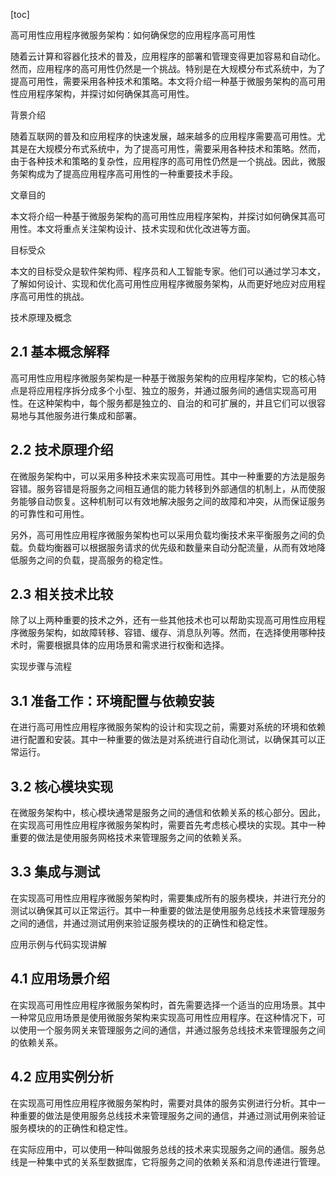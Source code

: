 
[toc]                    
                
                
高可用性应用程序微服务架构：如何确保您的应用程序高可用性

随着云计算和容器化技术的普及，应用程序的部署和管理变得更加容易和自动化。然而，应用程序的高可用性仍然是一个挑战。特别是在大规模分布式系统中，为了提高可用性，需要采用各种技术和策略。本文将介绍一种基于微服务架构的高可用性应用程序架构，并探讨如何确保其高可用性。

背景介绍

随着互联网的普及和应用程序的快速发展，越来越多的应用程序需要高可用性。尤其是在大规模分布式系统中，为了提高可用性，需要采用各种技术和策略。然而，由于各种技术和策略的复杂性，应用程序的高可用性仍然是一个挑战。因此，微服务架构成为了提高应用程序高可用性的一种重要技术手段。

文章目的

本文将介绍一种基于微服务架构的高可用性应用程序架构，并探讨如何确保其高可用性。本文将重点关注架构设计、技术实现和优化改进等方面。

目标受众

本文的目标受众是软件架构师、程序员和人工智能专家。他们可以通过学习本文，了解如何设计、实现和优化高可用性应用程序微服务架构，从而更好地应对应用程序高可用性的挑战。

技术原理及概念

## 2.1 基本概念解释

高可用性应用程序微服务架构是一种基于微服务架构的应用程序架构，它的核心特点是将应用程序拆分成多个小型、独立的服务，并通过服务间的通信实现高可用性。在这种架构中，每个服务都是独立的、自治的和可扩展的，并且它们可以很容易地与其他服务进行集成和部署。

## 2.2 技术原理介绍

在微服务架构中，可以采用多种技术来实现高可用性。其中一种重要的方法是服务容错。服务容错是将服务之间相互通信的能力转移到外部通信的机制上，从而使服务能够自动恢复。这种机制可以有效地解决服务之间的故障和冲突，从而保证服务的可靠性和可用性。

另外，高可用性应用程序微服务架构也可以采用负载均衡技术来平衡服务之间的负载。负载均衡器可以根据服务请求的优先级和数量来自动分配流量，从而有效地降低服务之间的负载，提高服务的稳定性。

## 2.3 相关技术比较

除了以上两种重要的技术之外，还有一些其他技术也可以帮助实现高可用性应用程序微服务架构，如故障转移、容错、缓存、消息队列等。然而，在选择使用哪种技术时，需要根据具体的应用场景和需求进行权衡和选择。

实现步骤与流程

## 3.1 准备工作：环境配置与依赖安装

在进行高可用性应用程序微服务架构的设计和实现之前，需要对系统的环境和依赖进行配置和安装。其中一种重要的做法是对系统进行自动化测试，以确保其可以正常运行。

## 3.2 核心模块实现

在微服务架构中，核心模块通常是服务之间的通信和依赖关系的核心部分。因此，在实现高可用性应用程序微服务架构时，需要首先考虑核心模块的实现。其中一种重要的做法是使用服务网格技术来管理服务之间的依赖关系。

## 3.3 集成与测试

在实现高可用性应用程序微服务架构时，需要集成所有的服务模块，并进行充分的测试以确保其可以正常运行。其中一种重要的做法是使用服务总线技术来管理服务之间的通信，并通过测试用例来验证服务模块的的正确性和稳定性。

应用示例与代码实现讲解

## 4.1 应用场景介绍

在实现高可用性应用程序微服务架构时，首先需要选择一个适当的应用场景。其中一种常见应用场景是使用微服务架构来实现高可用性应用程序。在这种情况下，可以使用一个服务网关来管理服务之间的通信，并通过服务总线技术来管理服务之间的依赖关系。

## 4.2 应用实例分析

在实现高可用性应用程序微服务架构时，需要对具体的服务实例进行分析。其中一种重要的做法是使用服务总线技术来管理服务之间的通信，并通过测试用例来验证服务模块的的正确性和稳定性。

在实际应用中，可以使用一种叫做服务总线的技术来实现服务之间的通信。服务总线是一种集中式的关系型数据库，它将服务之间的依赖关系和消息传递进行管理。

